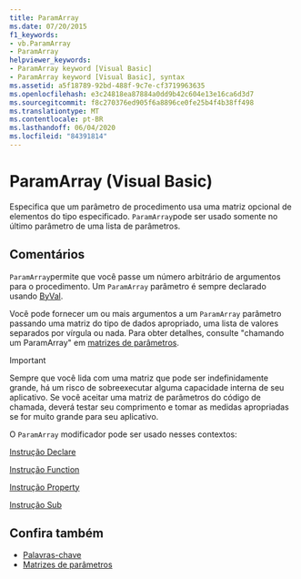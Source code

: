 ```yaml
---
title: ParamArray
ms.date: 07/20/2015
f1_keywords:
- vb.ParamArray
- ParamArray
helpviewer_keywords:
- ParamArray keyword [Visual Basic]
- ParamArray keyword [Visual Basic], syntax
ms.assetid: a5f18789-92bd-488f-9c7e-cf3719963635
ms.openlocfilehash: e3c24818ea87884a0dd9b42c604e13e16ca6d3d7
ms.sourcegitcommit: f8c270376ed905f6a8896ce0fe25b4f4b38ff498
ms.translationtype: MT
ms.contentlocale: pt-BR
ms.lasthandoff: 06/04/2020
ms.locfileid: "84391814"
---
```

# <a name="paramarray-visual-basic"></a>ParamArray (Visual Basic)
Especifica que um parâmetro de procedimento usa uma matriz opcional de elementos do tipo especificado. `ParamArray`pode ser usado somente no último parâmetro de uma lista de parâmetros.  
  
## <a name="remarks"></a>Comentários  
 `ParamArray`permite que você passe um número arbitrário de argumentos para o procedimento. Um `ParamArray` parâmetro é sempre declarado usando [ByVal](byval.md).  
  
 Você pode fornecer um ou mais argumentos a um `ParamArray` parâmetro passando uma matriz do tipo de dados apropriado, uma lista de valores separados por vírgula ou nada. Para obter detalhes, consulte "chamando um ParamArray" em [matrizes de parâmetros](../../programming-guide/language-features/procedures/parameter-arrays.md).  
  
> [!IMPORTANT]
> Sempre que você lida com uma matriz que pode ser indefinidamente grande, há um risco de sobreexecutar alguma capacidade interna de seu aplicativo. Se você aceitar uma matriz de parâmetros do código de chamada, deverá testar seu comprimento e tomar as medidas apropriadas se for muito grande para seu aplicativo.  
  
 O `ParamArray` modificador pode ser usado nesses contextos:  
  
 [Instrução Declare](../statements/declare-statement.md)  
  
 [Instrução Function](../statements/function-statement.md)  
  
 [Instrução Property](../statements/property-statement.md)  
  
 [Instrução Sub](../statements/sub-statement.md)  
  
## <a name="see-also"></a>Confira também

- [Palavras-chave](../keywords/index.md)
- [Matrizes de parâmetros](../../programming-guide/language-features/procedures/parameter-arrays.md)
